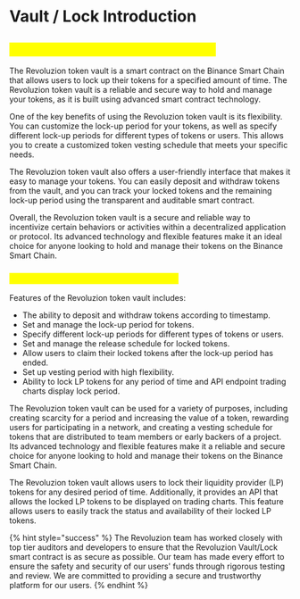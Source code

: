 # Vault / Lock Introduction

## <mark style="color:yellow;">Revoluzion Vault / Lock Introduction</mark>

The Revoluzion token vault is a smart contract on the Binance Smart Chain that allows users to lock up their tokens for a specified amount of time. The Revoluzion token vault is a reliable and secure way to hold and manage your tokens, as it is built using advanced smart contract technology.

One of the key benefits of using the Revoluzion token vault is its flexibility. You can customize the lock-up period for your tokens, as well as specify different lock-up periods for different types of tokens or users. This allows you to create a customized token vesting schedule that meets your specific needs.

The Revoluzion token vault also offers a user-friendly interface that makes it easy to manage your tokens. You can easily deposit and withdraw tokens from the vault, and you can track your locked tokens and the remaining lock-up period using the transparent and auditable smart contract.

Overall, the Revoluzion token vault is a secure and reliable way to incentivize certain behaviors or activities within a decentralized application or protocol. Its advanced technology and flexible features make it an ideal choice for anyone looking to hold and manage their tokens on the Binance Smart Chain.

### <mark style="color:yellow;">What Can Revoluzion Vault / Lock Do?</mark>

Features of the Revoluzion token vault includes:

* The ability to deposit and withdraw tokens according to timestamp.
* Set and manage the lock-up period for tokens.
* Specify different lock-up periods for different types of tokens or users.
* Set and manage the release schedule for locked tokens.
* Allow users to claim their locked tokens after the lock-up period has ended.
* Set up vesting period with high flexibility.
* Ability to lock LP tokens for any period of time and API endpoint trading charts display lock period.

The Revoluzion token vault can be used for a variety of purposes, including creating scarcity for a period and increasing the value of a token, rewarding users for participating in a network, and creating a vesting schedule for tokens that are distributed to team members or early backers of a project. Its advanced technology and flexible features make it a reliable and secure choice for anyone looking to hold and manage their tokens on the Binance Smart Chain.

The Revoluzion token vault allows users to lock their liquidity provider (LP) tokens for any desired period of time. Additionally, it provides an API that allows the locked LP tokens to be displayed on trading charts. This feature allows users to easily track the status and availability of their locked LP tokens.

{% hint style="success" %}
The Revoluzion team has worked closely with top tier auditors and developers to ensure that the Revoluzion Vault/Lock smart contract is as secure as possible. Our team has made every effort to ensure the safety and security of our users' funds through rigorous testing and review. We are committed to providing a secure and trustworthy platform for our users.
{% endhint %}
